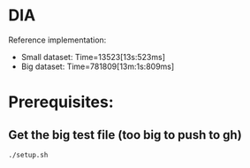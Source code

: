 # DIA

Reference implementation:
- Small dataset: Time=13523[13s:523ms]
- Big dataset: Time=781809[13m:1s:809ms]

# Prerequisites:

## Get the big test file (too big to push to gh)
`./setup.sh`